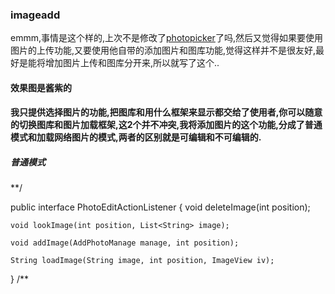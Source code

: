 ### imageadd
emmm,事情是这个样的,上次不是修改了[photopicker](https://github.com/wenbinAndroid/photopicker)了吗,然后又觉得如果要使用图片的上传功能,又要使用他自带的添加图片和图库功能,觉得这样并不是很友好,最好是能将增加图片上传和图库分开来,所以就写了这个..

#### 效果图是酱紫的


#### 我只提供选择图片的功能,把图库和用什么框架来显示都交给了使用者,你可以随意的切换图库和图片加载框架,这2个并不冲突,我将添加图片的这个功能,分成了普通模式和加载网络图片的模式,两者的区别就是可编辑和不可编辑的.

##### 普通模式

**/

public interface PhotoEditActionListener {
    void deleteImage(int position);

    void lookImage(int position, List<String> image);

    void addImage(AddPhotoManage manage, int position);

    String loadImage(String image, int position, ImageView iv);

}
/**
